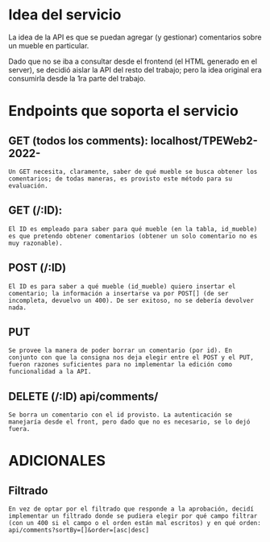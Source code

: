 # Idea del servicio

La idea de la API es que se puedan agregar (y gestionar) comentarios sobre un mueble en particular.

Dado que no se iba a consultar desde el frontend (el HTML generado en el server), se decidió aislar la API del resto del trabajo; pero la idea original era consumirla desde la 1ra parte del trabajo.

# Endpoints que soporta el servicio

## GET (todos los comments): localhost/TPEWeb2-2022-

    Un GET necesita, claramente, saber de qué mueble se busca obtener los comentarios; de todas maneras, es provisto este método para su evaluación.

## GET (/:ID):

    El ID es empleado para saber para qué mueble (en la tabla, id_mueble) es que pretendo obtener comentarios (obtener un solo comentario no es muy razonable).

## POST (/:ID)

    El ID es para saber a qué mueble (id_mueble) quiero insertar el comentario; la información a insertarse va por POST[] (de ser incompleta, devuelvo un 400). De ser exitoso, no se debería devolver nada.

## PUT

    Se provee la manera de poder borrar un comentario (por id). En conjunto con que la consigna nos deja elegir entre el POST y el PUT, fueron razones suficientes para no implementar la edición como funcionalidad a la API.

## DELETE (/:ID) api/comments/

    Se borra un comentario con el id provisto. La autenticación se manejaría desde el front, pero dado que no es necesario, se lo dejó fuera.

# ADICIONALES

## Filtrado

    En vez de optar por el filtrado que responde a la aprobación, decidí implementar un filtrado donde se pudiera elegir por qué campo filtrar (con un 400 si el campo o el orden están mal escritos) y en qué orden: api/comments?sortBy=[]&order=[asc|desc]
